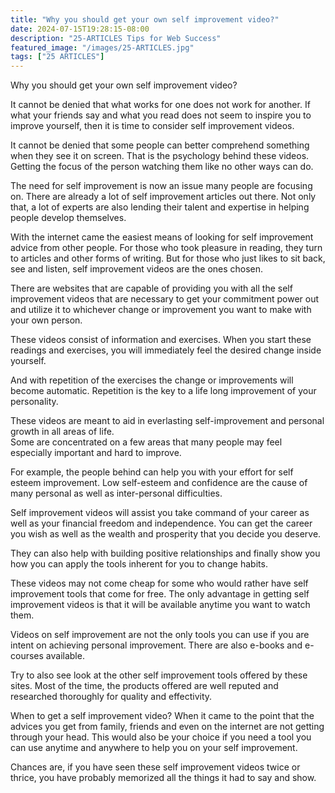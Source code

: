 ```yaml
---
title: "Why you should get your own self improvement video?"
date: 2024-07-15T19:28:15-08:00
description: "25-ARTICLES Tips for Web Success"
featured_image: "/images/25-ARTICLES.jpg"
tags: ["25 ARTICLES"]
---
```


Why you should get your own self improvement video?


It cannot be denied that what works for one does not work for another. If what your friends say and what you read does not seem to inspire you to improve yourself, then it is time to consider self improvement videos. 

It cannot be denied that some people can better comprehend something when they see it on screen. That is the psychology behind these videos. Getting the focus of the person watching them like no other ways can do.

The need for self improvement is now an issue many people are focusing on. There are already a lot of self improvement articles out there. Not only that, a lot of experts are also lending their talent and expertise in helping people develop themselves. 

With the internet came the easiest means of looking for self improvement advice from other people. For those who took pleasure in reading, they turn to articles and other forms of writing. But for those who just likes to sit back, see and listen, self improvement videos are the ones chosen.

There are websites that are capable of providing you with all the self improvement videos that are necessary to get your commitment power out and utilize it to whichever change or improvement you want to make with your own person. 

These videos consist of information and exercises. When you start these readings and exercises, you will immediately feel the desired change inside yourself. 

And with repetition of the exercises the change or improvements will become automatic. Repetition is the key to a life long improvement of your personality. 

These videos are meant to aid in everlasting self-improvement and personal growth in all areas of life.  
Some are concentrated on a few areas that many people may feel especially important and hard to improve.  

For example, the people behind can help you with your effort for self esteem improvement.  Low self-esteem and confidence are the cause of many personal as well as inter-personal difficulties.  

Self improvement videos will assist you take command of your career as well as your financial freedom and independence.  You can get the career you wish as well as the wealth and prosperity that you decide you deserve.  

They can also help with building positive relationships and finally show you how you can apply the tools inherent for you to change habits.

These videos may not come cheap for some who would rather have self improvement tools that come for free. The only advantage in getting self improvement videos is that it will be available anytime you want to watch them. 

Videos on self improvement are not the only tools you can use if you are intent on achieving personal improvement. There are also e-books and e-courses available. 

Try to also see look at the other self improvement tools offered by these sites. Most of the time, the products offered are well reputed and researched thoroughly for quality and effectivity. 

When to get a self improvement video? When it came to the point that the advices you get from family, friends and even on the internet are not getting through your head. This would also be your choice if you need a tool you can use anytime and anywhere to help you on your self improvement. 

Chances are, if you have seen these self improvement videos twice or thrice, you have probably memorized all the things it had to say and show.

